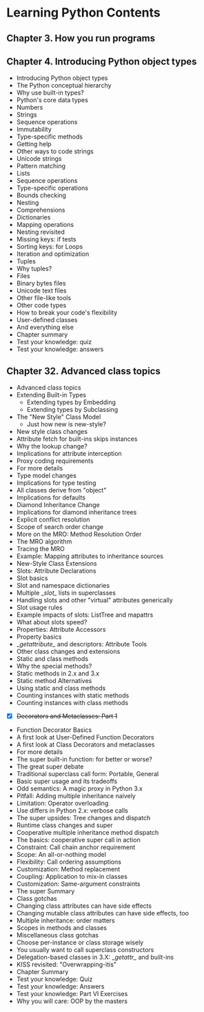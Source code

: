# Learning Python Contents

## Chapter 3. How you run programs

## Chapter 4. Introducing Python object types

- Introducing Python object types
- The Python conceptual hierarchy
- Why use built-in types?
- Python's core data types
- Numbers
- Strings
- Sequence operations
- Immutability
- Type-specific methods
- Getting help
- Other ways to code strings
- Unicode strings
- Pattern matching
- Lists
- Sequence operations
- Type-specific operations
- Bounds checking
- Nesting
- Comprehensions
- Dictionaries
- Mapping operations
- Nesting revisited
- Missing keys: if tests
- Sorting keys: for Loops
- Iteration and optimization
- Tuples
- Why tuples?
- Files
- Binary bytes files
- Unicode text files
- Other file-like tools
- Other code types
- How to break your code's flexibility
- User-defined classes
- And everything else
- Chapter summary
- Test your knowledge: quiz
- Test your knowledge: answers

## Chapter 32. Advanced class  topics

- Advanced class topics
- Extending Built-in Types
  - Extending types by Embedding
  - Extending types by Subclassing
- The "New Style" Class Model
  - Just how new is new-style?
- New style class changes
- Attribute fetch for built-ins skips instances
- Why the lookup change?
- Implications for attribute interception
- Proxy coding requirements
- For more details
- Type model changes
- Implications for type testing
- All classes derive from "object"
- Implications for defaults
- Diamond Inheritance Change
- Implications for diamond inheritance trees
- Explicit conflict resolution
- Scope of search order change
- More on the MRO: Method Resolution Order
- The MRO algorithm
- Tracing the MRO
- Example: Mapping attributes to inheritance sources
- New-Style Class Extensions
- Slots: Attribute Declarations
- Slot basics
- Slot and namespace dictionaries
- Multiple \__slot\__ lists in superclasses
- Handling slots and other "virtual" attributes generically
- Slot usage rules
- Example impacts of slots: ListTree and mapattrs
- What about slots speed?
- Properties: Attribute Accessors
- Property basics
- \__getattribute\__ and descriptors: Attribute Tools
- Other class changes and extensions
- Static and class methods
- Why the special methods?
- Static methods in 2.x and 3.x
- Static method Alternatives
- Using static and class methods
- Counting instances with static methods
- Counting instances with class methods
- [x] ~~Decorators and Metaclasses: Part 1~~
- Function Decorator Basics
- A first look at User-Defined Function Decorators
- A first look at Class Decorators and metaclasses
- For more details
- The super built-in function: for better or worse?
- The great super debate
- Traditional superclass call form: Portable, General
- Basic super usage and its tradeoffs
- Odd semantics: A magic proxy in Python 3.x
- Pitfall: Adding multiple inheritance naively
- Limitation: Operator overloading
- Use differs in Python 2.x: verbose calls
- The super upsides: Tree changes and dispatch
- Runtime class changes and super
- Cooperative multiple inheritance method dispatch
- The basics: cooperative super call in action
- Constraint: Call chain anchor requirement
- Scope: An all-or-nothing model
- Flexibility: Call ordering assumptions
- Customization: Method replacement
- Coupling: Application to mix-in classes
- Customization: Same-argument constraints
- The super Summary
- Class gotchas
- Changing class attributes can have side effects
- Changing mutable class attributes can have side effects, too
- Multiple inheritance: order matters
- Scopes in methods and classes
- Miscellaneous class gotchas
- Choose per-instance or class storage wisely
- You usually want to call superclass constructors
- Delegation-based classes in 3.X: \__getattr\__ and built-ins
- KISS revisited: "Overwrapping-itis"
- Chapter Summary
- Test your knowledge: Quiz
- Test your knowledge: Answers
- Test your knowledge: Part VI Exercises
- Why you will care: OOP by the masters
